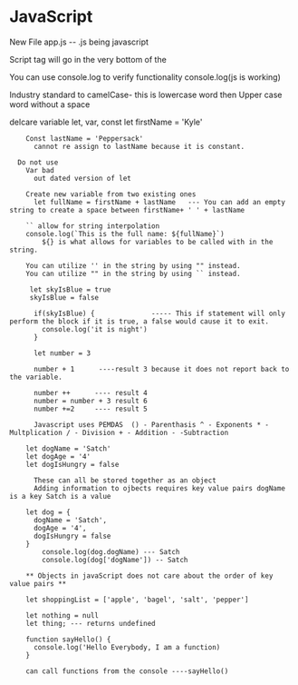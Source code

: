 # JavaScript

New File
  app.js -- .js being javascript

  Script tag will go in the very bottom of the <body>
      <script src= "app.js"></script>

  You can use console.log to verify functionality console.log(js is working)
<!-- SECTION VARIABLES -->
  Industry standard to camelCase- this is lowercase word then Upper case word without a space

  delcare variable let, var, const
        let firstName = 'Kyle'

        Const lastName = 'Peppersack'
          cannot re assign to lastName because it is constant.
        
      Do not use
        Var bad
          out dated version of let

        Create new variable from two existing ones
          let fullName = firstName + lastName   --- You can add an empty string to create a space between firstName+ ' ' + lastName
          
        `` allow for string interpolation
        console.log(`This is the full name: ${fullName}`)
            ${} is what allows for variables to be called with in the string.

        You can utilize '' in the string by using "" instead.
        You can utilize "" in the string by using `` instead.

<!-- SECTION BOOLEANS -->
         let skyIsBlue = true
         skyIsBlue = false

          if(skyIsBlue) {              ----- This if statement will only perform the block if it is true, a false would cause it to exit.
            console.log('it is night')
          }
         
<!-- SECTION NUMBER -->

          let number = 3

          number + 1      ----result 3 because it does not report back to the variable.

          number ++      ---- result 4
          number = number + 3 result 6
          number +=2     ---- result 5

          Javascript uses PEMDAS  () - Parenthasis ^ - Exponents * - Multplication / - Division + - Addition - -Subtraction

<!-- SECTION OBJECT -->
        let dogName = 'Satch'
        let dogAge = '4'
        let dogIsHungry = false

          These can all be stored together as an object
          Adding information to ojbects requires key value pairs dogName is a key Satch is a value

        let dog = {
          dogName = 'Satch',
          dogAge = '4',
          dogIsHungry = false
        }
            console.log(dog.dogName) --- Satch
            console.log(dog['dogName']) -- Satch

        ** Objects in javaScript does not care about the order of key value pairs **

<!-- SECTION ARRAYS --> 
        let shoppingList = ['apple', 'bagel', 'salt', 'pepper']

 <!-- SECTION WEIRD STUFF -->
        let nothing = null
        let thing; --- returns undefined

<!-- SECTION FUCNTION -->
        function sayHello() {
          console.log('Hello Everybody, I am a function)
        }

        can call functions from the console ----sayHello()